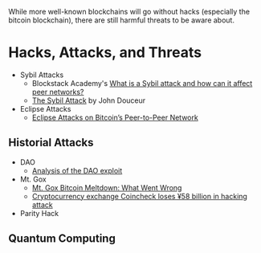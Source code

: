 While more well-known blockchains will go without hacks (especially the bitcoin blockchain), there are still harmful threats to be aware about.

# Hacks, Attacks, and Threats 
* Sybil Attacks
    * Blockstack Academy's [What is a Sybil attack and how can it affect peer networks?](https://www.youtube.com/watch?v=N8LnaHbY66w&index=5&list=PLXS8JJHIn4nEv_LcXIaklH_QAZaDEVD8q&t=0s)
    * [The Sybil Attack](https://www.freehaven.net/anonbib/cache/sybil.pdf) by John Douceur
* Eclipse Attacks
    * [Eclipse Attacks on Bitcoin’s Peer-to-Peer Network](https://www.usenix.org/node/190891) 
## Historial Attacks
 * DAO
   * [Analysis of the DAO exploit](http://hackingdistributed.com/2016/06/18/analysis-of-the-dao-exploit/)
 * Mt. Gox
   * [Mt. Gox Bitcoin Meltdown: What Went Wrong](https://www.darkreading.com/attacks-and-breaches/mt-gox-bitcoin-meltdown-what-went-wrong/d/d-id/1114091?)
   * [Cryptocurrency exchange Coincheck loses ¥58 billion in hacking attack](https://www.japantimes.co.jp/news/2018/01/27/national/cryptocurrency-exchange-coincheck-loses-58-billion-hacking-attack/#.Wrdc75Pwb-Y)
 * Parity Hack
 
 ## Quantum Computing
